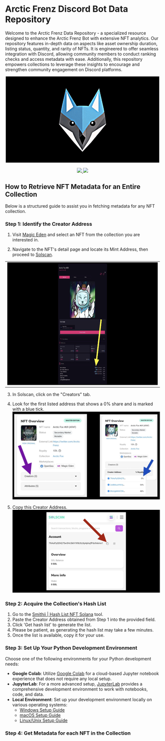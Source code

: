 # Arctic Frenz Discord Bot Data Repository

Welcome to the Arctic Frenz Data Repository - a specialized resource designed to enhance the Arctic Frenz Bot with extensive NFT analytics. Our repository features in-depth data on aspects like asset ownership duration, listing status, quantity, and rarity of NFTs. It is engineered to offer seamless integration with Discord, allowing community members to conduct ranking checks and access metadata with ease. Additionally, this repository empowers collections to leverage these insights to encourage and strengthen community engagement on Discord platforms.

<p align="center">
<img src="https://raw.githubusercontent.com/davidbeard741/arcticfrenz-data/main/images/IMG_3153.gif" width="500">
</p>

<p align="center">
<a href="https://discord.gg/arcticfrenz">
<img src="https://img.shields.io/badge/Discord-5865F2?style=for-the-badge&logo=discord&logoColor=white">
</a>

<a href="https://twitter.com/arcticfrenz">
<img src="https://img.shields.io/badge/Twitter-1DA1F2?style=for-the-badge&logo=twitter&logoColor=white">
</a>
</p>

## How to Retrieve NFT Metadata for an Entire Collection

Below is a structured guide to assist you in fetching metadata for any NFT collection.

### Step 1: Identify the Creator Address

1. Visit [Magic Eden](https://magiceden.io) and select an NFT from the collection you are interested in.

2. Navigate to the NFT's detail page and locate its Mint Address, then proceed to [Solscan](https://solscan.io).
<table>
  <tr>
    <td>
      <img height="400" width="auto" src="https://raw.githubusercontent.com/davidbeard741/arcticfrenz-data/main/images/3B369D54-BACD-4747-9AC7-9A5026257145.jpeg">
    </td>
  </tr>
</table>


3. In Solscan, click on the "Creators" tab.

4. Look for the first listed address that shows a 0% share and is marked with a blue tick. 
   ![Find Creator Address](https://raw.githubusercontent.com/davidbeard741/arcticfrenz-data/main/images/0D636107-2D85-4DBD-849D-E19A2B647338.jpeg)

5. Copy this Creator Address.
   ![Copy Creator Address](https://raw.githubusercontent.com/davidbeard741/arcticfrenz-data/main/images/CC753005-3372-463E-97A9-D8E0710BC5A3.jpeg)

### Step 2: Acquire the Collection's Hash List

1. Go to the [Smithii | Hash List NFT Solana](https://tools.smithii.io/hashlist/solana) tool.
2. Paste the Creator Address obtained from Step 1 into the provided field.
3. Click 'Get hash list' to generate the list.
4. Please be patient, as generating the hash list may take a few minutes.
5. Once the list is available, copy it for your use.

### Step 3: Set Up Your Python Development Environment

Choose one of the following environments for your Python development needs:

- **Google Colab**: Utilize [Google Colab](https://colab.research.google.com) for a cloud-based Jupyter notebook experience that does not require any local setup.
- **JupyterLab**: For a more advanced setup, [JupyterLab](https://jupyter.org/) provides a comprehensive development environment to work with notebooks, code, and data.
- **Local Environment**: Set up your development environment locally on various operating systems:
  - [Windows Setup Guide](https://realpython.com/python-coding-setup-windows/)
  - [macOS Setup Guide](https://www.digitalocean.com/community/tutorials/how-to-install-python-3-and-set-up-a-local-programming-environment-on-macos)
  - [Linux/Unix Setup Guide](https://itsfoss.com/python-setup-linux/)

### Step 4: Get Metadata for each NFT in the Collection
